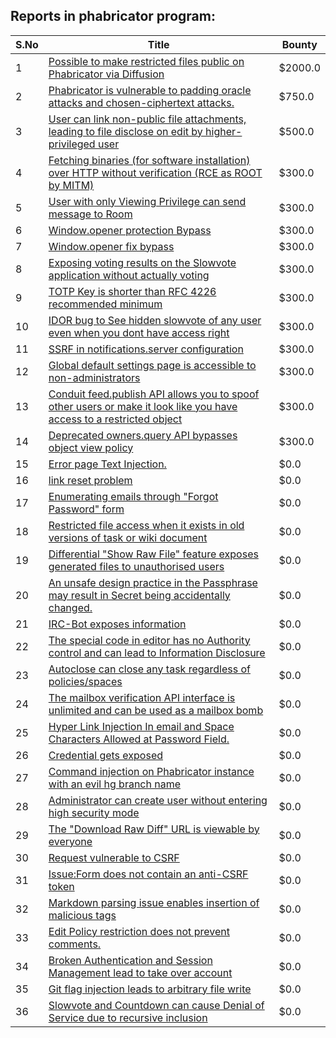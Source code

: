## Reports in phabricator program:
| S.No | Title | Bounty |
| ---- | ----- | ------ |
| 1 | [Possible to make restricted files public on Phabricator via Diffusion](https://hackerone.com/reports/1560717) | $2000.0 |
| 2 | [Phabricator is vulnerable to padding oracle attacks and chosen-ciphertext attacks.](https://hackerone.com/reports/216746) | $750.0 |
| 3 | [User can link non-public file attachments, leading to file disclose on edit by higher-privileged user](https://hackerone.com/reports/763177) | $500.0 |
| 4 | [Fetching binaries (for software installation) over HTTP without verification (RCE as ROOT by MITM)](https://hackerone.com/reports/186352) | $300.0 |
| 5 | [User with only Viewing Privilege can send message to Room](https://hackerone.com/reports/202499) | $300.0 |
| 6 | [Window.opener protection  Bypass](https://hackerone.com/reports/306414) | $300.0 |
| 7 | [Window.opener fix bypass](https://hackerone.com/reports/317243) | $300.0 |
| 8 | [Exposing voting results on the Slowvote application without actually voting](https://hackerone.com/reports/434116) | $300.0 |
| 9 | [TOTP Key is shorter than RFC 4226 recommended minimum](https://hackerone.com/reports/435648) | $300.0 |
| 10 | [IDOR bug to See hidden slowvote of any user even when you dont have access right](https://hackerone.com/reports/661978) | $300.0 |
| 11 | [SSRF in notifications.server configuration](https://hackerone.com/reports/850114) | $300.0 |
| 12 | [Global default settings page is accessible to non-administrators](https://hackerone.com/reports/1563139) | $300.0 |
| 13 | [Conduit feed.publish API allows you to spoof other users or make it look like you have access to a restricted object](https://hackerone.com/reports/1566325) | $300.0 |
| 14 | [Deprecated owners.query API bypasses object view policy](https://hackerone.com/reports/1584409) | $300.0 |
| 15 | [Error page Text Injection.](https://hackerone.com/reports/156196) | $0.0 |
| 16 | [link reset problem](https://hackerone.com/reports/164483) | $0.0 |
| 17 | [Enumerating emails through "Forgot Password" form](https://hackerone.com/reports/203614) | $0.0 |
| 18 | [Restricted file access when it exists in old versions of task or wiki document](https://hackerone.com/reports/203658) | $0.0 |
| 19 | [Differential "Show Raw File" feature exposes generated files to unauthorised users](https://hackerone.com/reports/213942) | $0.0 |
| 20 | [An unsafe design practice in the Passphrase may result in Secret being accidentally changed.](https://hackerone.com/reports/218324) | $0.0 |
| 21 | [IRC-Bot exposes information](https://hackerone.com/reports/222870) | $0.0 |
| 22 | [The special code in editor has no Authority control and can lead to Information Disclosure](https://hackerone.com/reports/221950) | $0.0 |
| 23 | [Autoclose can close any task regardless of policies/spaces](https://hackerone.com/reports/220909) | $0.0 |
| 24 | [The mailbox verification API interface is unlimited and can be used as a mailbox bomb](https://hackerone.com/reports/221948) | $0.0 |
| 25 | [Hyper Link Injection In email and Space Characters Allowed at Password Field.](https://hackerone.com/reports/252699) | $0.0 |
| 26 | [Credential gets exposed](https://hackerone.com/reports/255132) | $0.0 |
| 27 | [Command injection on Phabricator instance with an evil hg branch name](https://hackerone.com/reports/288704) | $0.0 |
| 28 | [Administrator can create user without entering high security mode](https://hackerone.com/reports/351361) | $0.0 |
| 29 | [The "Download Raw Diff" URL is viewable by everyone](https://hackerone.com/reports/356408) | $0.0 |
| 30 | [Request vulnerable to CSRF](https://hackerone.com/reports/513137) | $0.0 |
| 31 | [Issue:Form does not contain an anti-CSRF token](https://hackerone.com/reports/513134) | $0.0 |
| 32 | [Markdown parsing issue enables insertion of malicious tags](https://hackerone.com/reports/758002) | $0.0 |
| 33 | [Edit Policy restriction does not prevent comments.](https://hackerone.com/reports/923759) | $0.0 |
| 34 | [Broken Authentication and Session Management lead to take over account](https://hackerone.com/reports/1271710) | $0.0 |
| 35 | [Git flag injection leads to arbitrary file write](https://hackerone.com/reports/1070247) | $0.0 |
| 36 | [Slowvote and Countdown can cause Denial of Service due to recursive inclusion](https://hackerone.com/reports/1563142) | $0.0 |